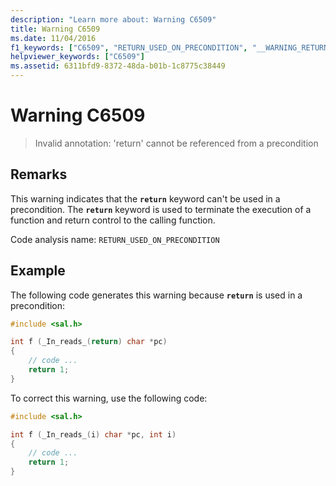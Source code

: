```yaml
---
description: "Learn more about: Warning C6509"
title: Warning C6509
ms.date: 11/04/2016
f1_keywords: ["C6509", "RETURN_USED_ON_PRECONDITION", "__WARNING_RETURN_USED_ON_PRECONDITION"]
helpviewer_keywords: ["C6509"]
ms.assetid: 6311bfd9-8372-48da-b01b-1c8775c38449
---
```

# Warning C6509

> Invalid annotation: 'return' cannot be referenced from a precondition

## Remarks

This warning indicates that the **`return`**  keyword can't be used in a precondition. The **`return`** keyword is used to terminate the execution of a function and return control to the calling function.

Code analysis name: `RETURN_USED_ON_PRECONDITION`

## Example

The following code generates this warning because **`return`** is used in a precondition:

```cpp
#include <sal.h>

int f (_In_reads_(return) char *pc)
{
    // code ...
    return 1;
}
```

To correct this warning, use the following code:

```cpp
#include <sal.h>

int f (_In_reads_(i) char *pc, int i)
{
    // code ...
    return 1;
}
```
